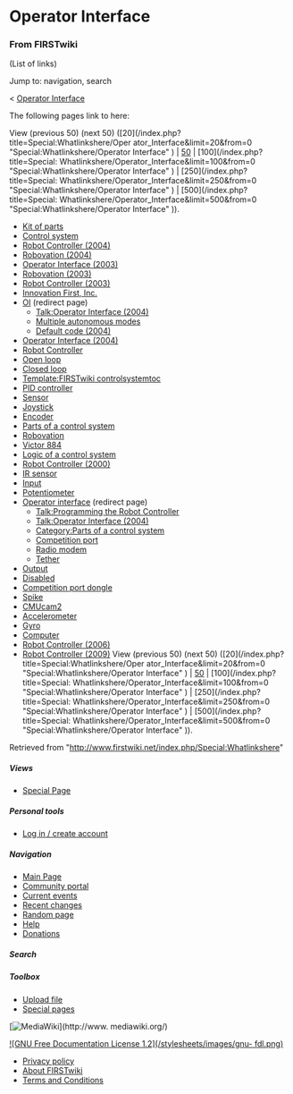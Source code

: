 # Operator Interface

### From FIRSTwiki

(List of links)

Jump to: navigation, search

&lt; [Operator Interface](/index.php?title=Operator_Interface&redirect=no
"Operator Interface" )  

The following pages link to here:

View (previous 50) (next 50) ([20](/index.php?title=Special:Whatlinkshere/Oper
ator_Interface&limit=20&from=0 "Special:Whatlinkshere/Operator Interface" ) |
[50](/index.php?title=Special:Whatlinkshere/Operator_Interface&limit=50&from=0
"Special:Whatlinkshere/Operator Interface" ) | [100](/index.php?title=Special:
Whatlinkshere/Operator_Interface&limit=100&from=0
"Special:Whatlinkshere/Operator Interface" ) | [250](/index.php?title=Special:
Whatlinkshere/Operator_Interface&limit=250&from=0
"Special:Whatlinkshere/Operator Interface" ) | [500](/index.php?title=Special:
Whatlinkshere/Operator_Interface&limit=500&from=0
"Special:Whatlinkshere/Operator Interface" )).

  * [Kit of parts](/index.php/Kit_of_parts "Kit of parts" )
  * [Control system](/index.php/Control_system "Control system" )
  * [Robot Controller (2004)](/index.php/Robot_Controller_%282004%29 "Robot Controller \(2004\)" )
  * [Robovation (2004)](/index.php/Robovation_%282004%29 "Robovation \(2004\)" )
  * [Operator Interface (2003)](/index.php/Operator_Interface_%282003%29 "Operator Interface \(2003\)" )
  * [Robovation (2003)](/index.php/Robovation_%282003%29 "Robovation \(2003\)" )
  * [Robot Controller (2003)](/index.php/Robot_Controller_%282003%29 "Robot Controller \(2003\)" )
  * [Innovation First, Inc.](/index.php/Innovation_First%2C_Inc. "Innovation First, Inc." )
  * [OI](/index.php?title=OI&redirect=no "OI" ) (redirect page) 
    * [Talk:Operator Interface (2004)](/index.php/Talk:Operator_Interface_%282004%29 "Talk:Operator Interface \(2004\)" )
    * [Multiple autonomous modes](/index.php/Multiple_autonomous_modes "Multiple autonomous modes" )
    * [Default code (2004)](/index.php/Default_code_%282004%29 "Default code \(2004\)" )
  * [Operator Interface (2004)](/index.php/Operator_Interface_%282004%29 "Operator Interface \(2004\)" )
  * [Robot Controller](/index.php/Robot_Controller "Robot Controller" )
  * [Open loop](/index.php/Open_loop "Open loop" )
  * [Closed loop](/index.php/Closed_loop "Closed loop" )
  * [Template:FIRSTwiki controlsystemtoc](/index.php/Template:FIRSTwiki_controlsystemtoc "Template:FIRSTwiki controlsystemtoc" )
  * [PID controller](/index.php/PID_controller "PID controller" )
  * [Sensor](/index.php/Sensor "Sensor" )
  * [Joystick](/index.php/Joystick "Joystick" )
  * [Encoder](/index.php/Encoder "Encoder" )
  * [Parts of a control system](/index.php/Parts_of_a_control_system "Parts of a control system" )
  * [Robovation](/index.php/Robovation "Robovation" )
  * [Victor 884](/index.php/Victor_884 "Victor 884" )
  * [Logic of a control system](/index.php/Logic_of_a_control_system "Logic of a control system" )
  * [Robot Controller (2000)](/index.php/Robot_Controller_%282000%29 "Robot Controller \(2000\)" )
  * [IR sensor](/index.php/IR_sensor "IR sensor" )
  * [Input](/index.php/Input "Input" )
  * [Potentiometer](/index.php/Potentiometer "Potentiometer" )
  * [Operator interface](/index.php?title=Operator_interface&redirect=no "Operator interface" ) (redirect page) 
    * [Talk:Programming the Robot Controller](/index.php/Talk:Programming_the_Robot_Controller "Talk:Programming the Robot Controller" )
    * [Talk:Operator Interface (2004)](/index.php/Talk:Operator_Interface_%282004%29 "Talk:Operator Interface \(2004\)" )
    * [Category:Parts of a control system](/index.php/Category:Parts_of_a_control_system "Category:Parts of a control system" )
    * [Competition port](/index.php/Competition_port "Competition port" )
    * [Radio modem](/index.php/Radio_modem "Radio modem" )
    * [Tether](/index.php/Tether "Tether" )
  * [Output](/index.php/Output "Output" )
  * [Disabled](/index.php/Disabled "Disabled" )
  * [Competition port dongle](/index.php/Competition_port_dongle "Competition port dongle" )
  * [Spike](/index.php/Spike "Spike" )
  * [CMUcam2](/index.php/CMUcam2 "CMUcam2" )
  * [Accelerometer](/index.php/Accelerometer "Accelerometer" )
  * [Gyro](/index.php/Gyro "Gyro" )
  * [Computer](/index.php/Computer "Computer" )
  * [Robot Controller (2006)](/index.php/Robot_Controller_%282006%29 "Robot Controller \(2006\)" )
  * [Robot Controller (2009)](/index.php/Robot_Controller_%282009%29 "Robot Controller \(2009\)" )
View (previous 50) (next 50) ([20](/index.php?title=Special:Whatlinkshere/Oper
ator_Interface&limit=20&from=0 "Special:Whatlinkshere/Operator Interface" ) |
[50](/index.php?title=Special:Whatlinkshere/Operator_Interface&limit=50&from=0
"Special:Whatlinkshere/Operator Interface" ) | [100](/index.php?title=Special:
Whatlinkshere/Operator_Interface&limit=100&from=0
"Special:Whatlinkshere/Operator Interface" ) | [250](/index.php?title=Special:
Whatlinkshere/Operator_Interface&limit=250&from=0
"Special:Whatlinkshere/Operator Interface" ) | [500](/index.php?title=Special:
Whatlinkshere/Operator_Interface&limit=500&from=0
"Special:Whatlinkshere/Operator Interface" )).

Retrieved from "<http://www.firstwiki.net/index.php/Special:Whatlinkshere>"

##### Views

  * [Special Page](/index.php/Special:Whatlinkshere/Operator_Interface)

##### Personal tools

  * [Log in / create account](/index.php?title=Special:Userlogin&returnto=Special:Whatlinkshere)

[](/index.php/Main_Page "Main Page" )

##### Navigation

  * [Main Page](/index.php/Main_Page)
  * [Community portal](/index.php/FIRSTwiki:Community_portal)
  * [Current events](/index.php/Current_events)
  * [Recent changes](/index.php/Special:Recentchanges)
  * [Random page](/index.php/Special:Random)
  * [Help](/index.php/Help:Contents)
  * [Donations](/index.php/FIRSTwiki:Site_support)

##### Search



##### Toolbox

  * [Upload file](/index.php/Special:Upload)
  * [Special pages](/index.php/Special:Specialpages)

[![MediaWiki](/skins/common/images/poweredby_mediawiki_88x31.png)](http://www.
mediawiki.org/)

[![GNU Free Documentation License 1.2](/stylesheets/images/gnu-
fdl.png)](http://www.gnu.org/copyleft/fdl.html)

  * [Privacy policy](/index.php/FIRSTwiki:Privacy_policy "FIRSTwiki:Privacy policy" )
  * [About FIRSTwiki](/index.php/FIRSTwiki:About "FIRSTwiki:About" )
  * [Terms and Conditions](/index.php/FIRSTwiki:Terms_and_conditions "FIRSTwiki:Terms and conditions" )

